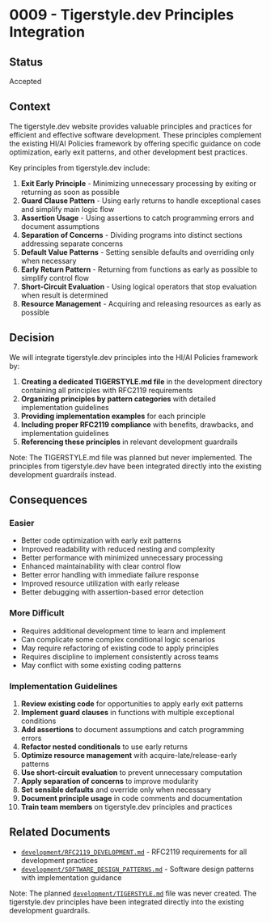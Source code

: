 # 0009 - Tigerstyle.dev Principles Integration

## Status

Accepted

## Context

The tigerstyle.dev website provides valuable principles and practices for efficient and effective software development. These principles complement the existing HI/AI Policies framework by offering specific guidance on code optimization, early exit patterns, and other development best practices.

Key principles from tigerstyle.dev include:
1. **Exit Early Principle** - Minimizing unnecessary processing by exiting or returning as soon as possible
2. **Guard Clause Pattern** - Using early returns to handle exceptional cases and simplify main logic flow
3. **Assertion Usage** - Using assertions to catch programming errors and document assumptions
4. **Separation of Concerns** - Dividing programs into distinct sections addressing separate concerns
5. **Default Value Patterns** - Setting sensible defaults and overriding only when necessary
6. **Early Return Pattern** - Returning from functions as early as possible to simplify control flow
7. **Short-Circuit Evaluation** - Using logical operators that stop evaluation when result is determined
8. **Resource Management** - Acquiring and releasing resources as early as possible

## Decision

We will integrate tigerstyle.dev principles into the HI/AI Policies framework by:

1. **Creating a dedicated TIGERSTYLE.md file** in the development directory containing all principles with RFC2119 requirements
2. **Organizing principles by pattern categories** with detailed implementation guidelines
3. **Providing implementation examples** for each principle
4. **Including proper RFC2119 compliance** with benefits, drawbacks, and implementation guidelines
5. **Referencing these principles** in relevant development guardrails

Note: The TIGERSTYLE.md file was planned but never implemented. The principles from tigerstyle.dev have been integrated directly into the existing development guardrails instead.

## Consequences

### Easier
- Better code optimization with early exit patterns
- Improved readability with reduced nesting and complexity
- Better performance with minimized unnecessary processing
- Enhanced maintainability with clear control flow
- Better error handling with immediate failure response
- Improved resource utilization with early release
- Better debugging with assertion-based error detection

### More Difficult
- Requires additional development time to learn and implement
- Can complicate some complex conditional logic scenarios
- May require refactoring of existing code to apply principles
- Requires discipline to implement consistently across teams
- May conflict with some existing coding patterns

### Implementation Guidelines
1. **Review existing code** for opportunities to apply early exit patterns
2. **Implement guard clauses** in functions with multiple exceptional conditions
3. **Add assertions** to document assumptions and catch programming errors
4. **Refactor nested conditionals** to use early returns
5. **Optimize resource management** with acquire-late/release-early patterns
6. **Use short-circuit evaluation** to prevent unnecessary computation
7. **Apply separation of concerns** to improve modularity
8. **Set sensible defaults** and override only when necessary
9. **Document principle usage** in code comments and documentation
10. **Train team members** on tigerstyle.dev principles and practices

## Related Documents
- [`development/RFC2119_DEVELOPMENT.md`](development/RFC2119_DEVELOPMENT.md) - RFC2119 requirements for all development practices
- [`development/SOFTWARE_DESIGN_PATTERNS.md`](development/SOFTWARE_DESIGN_PATTERNS.md) - Software design patterns with implementation guidance

Note: The planned [`development/TIGERSTYLE.md`](development/TIGERSTYLE.md) file was never created. The tigerstyle.dev principles have been integrated directly into the existing development guardrails.